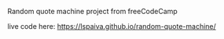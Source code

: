 Random quote machine project from freeCodeCamp

live code here: https://lspaiva.github.io/random-quote-machine/

